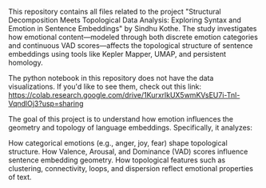 This repository contains all files related to the project "Structural Decomposition Meets Topological Data Analysis: Exploring Syntax and Emotion in Sentence Embeddings" by Sindhu Kothe. The study investigates how emotional content—modeled through both discrete emotion categories and continuous VAD scores—affects the topological structure of sentence embeddings using tools like Kepler Mapper, UMAP, and persistent homology.

The python notebook in this repository does not have the data visualizations. If you'd like to see them, check out this link: https://colab.research.google.com/drive/1KurxrlkUX5wmKVsEU7i-Tnl-VqndlOj3?usp=sharing


The goal of this project is to understand how emotion influences the geometry and topology of language embeddings. Specifically, it analyzes:

  How categorical emotions (e.g., anger, joy, fear) shape topological structure.
  How Valence, Arousal, and Dominance (VAD) scores influence sentence embedding geometry.
  How topological features such as clustering, connectivity, loops, and dispersion reflect emotional properties of text.
